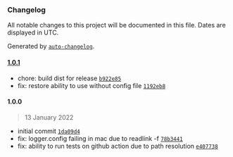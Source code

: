 ### Changelog

All notable changes to this project will be documented in this file. Dates are displayed in UTC.

Generated by [`auto-changelog`](https://github.com/CookPete/auto-changelog).

#### [1.0.1](https://github.com/simplyhexagonal/logger-cli/compare/1.0.0...1.0.1)

- chore: build dist for release [`b922e85`](https://github.com/simplyhexagonal/logger-cli/commit/b922e85ac02b66848e389cce93bca031ffb5487c)
- fix: restore ability to use without config file [`1192eb8`](https://github.com/simplyhexagonal/logger-cli/commit/1192eb82e4beb76b77a6918c76388bb7066d620e)

#### 1.0.0

> 13 January 2022

- initial commit [`1da09d4`](https://github.com/simplyhexagonal/logger-cli/commit/1da09d4d350541b19faf2bbaed24ef95313646c3)
- fix: logger.config failing in mac due to readlink -f [`78b3441`](https://github.com/simplyhexagonal/logger-cli/commit/78b34412e3bd0f96e8b641d1f05e5960b010c862)
- fix: ability to run tests on github action due to path resolution [`e407738`](https://github.com/simplyhexagonal/logger-cli/commit/e407738366fec5b678dbc1de87f0bb3b22e91101)
